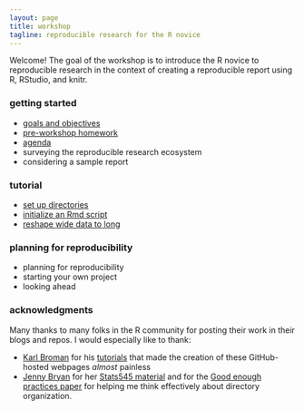 ```yaml
---
layout: page
title: workshop
tagline: reproducible research for the R novice
---
```


Welcome! The goal of the workshop is to introduce the R novice to reproducible research in the context of creating a reproducible report using R, RStudio, and knitr.  

### getting started

- [goals and objectives](pages/0101_goals.html)
- [pre-workshop homework](pages/0102_pre-hw.html) 
- [agenda](pages/0103_agenda.html) 
- surveying the reproducible research ecosystem 
- considering a sample report 

### tutorial 

- [set up directories](pages/0201_directory_setup.html)
- [initialize an Rmd script](pages/0202_doc_initial-script.html)
- [reshape wide data to long](pages/0205_tidy-data.html)

<!--
- [creating the file structure](pages/03-getting-started.html) 
- [initializing the Rmd report file](pages/04-initialize-Rmd.html) 
- [adding headings and images](pages/05-headings-and-images.html) 
- [specifying a style reference](pages/06-style-reference.html)
- [set up knitr and readr](pages/07-setup-knitr-and-readr.html)
- [read a data file and make a table](pages/08-read-data-make-table.html)
- [inline code and table formatting](pages/09-inline-code.html)
- performing a linear regression  
- reporting results in-line 
- graphing results  
- writing an equation 
- adding a citation 
- updating the report when the data change 
-->

### planning for reproducibility 

- planning for reproducibility 
- starting your own project 
- looking ahead 

### acknowledgments 

Many thanks to many folks in the R community for posting their work in their blogs and repos. I would especially like to thank: 

- [Karl Broman](http://kbroman.org) for his  [tutorials](http://kbroman.org/pages/tutorials.html) that made the creation of these GitHub-hosted webpages *almost* painless 
- [Jenny Bryan](https://github.com/jennybc) for her [Stats545 material](http://stat545.com/) and for the
[Good enough practices  paper](https://swcarpentry.github.io/good-enough-practices-in-scientific-computing/) for helping me think effectively about directory organization.  


